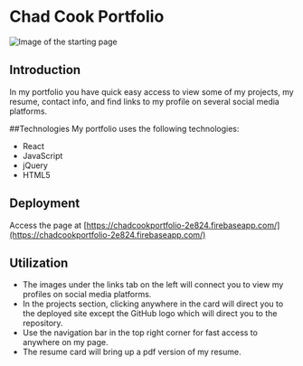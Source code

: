 # Chad Cook Portfolio

![Image of the starting page]()

## Introduction
In my portfolio you have quick easy access to view some of my projects, my resume, contact info, and find links to my profile on several social media platforms.

##Technologies
My portfolio uses the following technologies:
* React
* JavaScript
* jQuery
* HTML5

## Deployment

Access the page at [https://chadcookportfolio-2e824.firebaseapp.com/](https://chadcookportfolio-2e824.firebaseapp.com/)

## Utilization
* The images under the links tab on the left will connect you to view my profiles on social media platforms.
* In the projects section, clicking anywhere in the card will direct you to the deployed site except the GitHub logo which will direct you to the repository.
* Use the navigation bar in the top right corner for fast access to anywhere on my page.
* The resume card will bring up a pdf version of my resume.  
